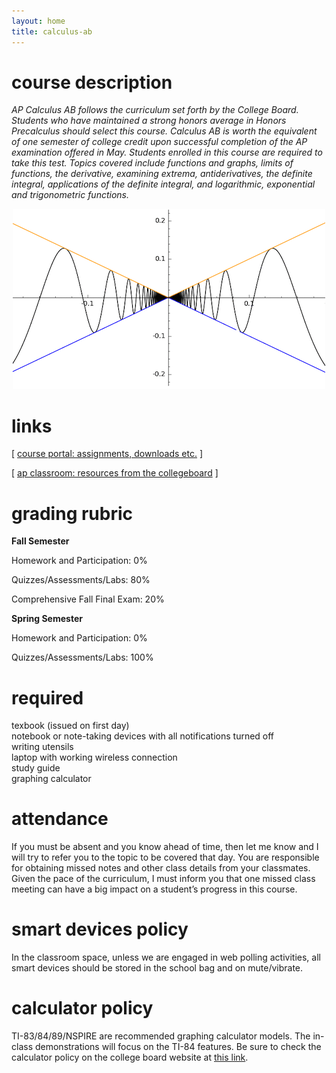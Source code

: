```yaml
---
layout: home
title: calculus-ab
---
```


# course description

<i>AP Calculus AB follows the curriculum set forth by the College Board. Students who have maintained a strong honors average in Honors Precalculus should select this course. Calculus AB is worth the equivalent of one semester of college credit upon successful completion of the AP examination offered in May. Students enrolled in this course are required to take this test. Topics covered include functions and graphs, limits of functions, the derivative, examining extrema, antiderivatives, the definite integral, applications of the definite integral, and logarithmic, exponential and trigonometric functions. </i> <br>

<p align="center"> <img src="/d-img/squeeze.png"></p>

# links

[ <a href="https://cushing.myschoolapp.com/" target="_blank">course portal: assignments, downloads etc.</a> ]

[ <a href="https://myap.collegeboard.org/login" target="_blank">ap classroom: resources from the collegeboard</a> ]



# grading rubric

<b>Fall Semester</b>

Homework and Participation: 0%

Quizzes/Assessments/Labs: 80%

Comprehensive Fall Final Exam: 20%

<b>Spring Semester</b>

Homework and Participation: 0%

Quizzes/Assessments/Labs: 100%

# required

texbook (issued on first day) <br>
notebook or note-taking devices with all notifications turned off<br>
writing utensils <br>
laptop with working wireless connection <br>
study guide <br>
graphing calculator 

# attendance

If you must be absent and you know ahead of time, then let me know and I will try to refer you to the topic to be covered that day. You are responsible for obtaining missed notes and other class details from your classmates. Given the pace of the curriculum, I must inform you that one missed class meeting can have a big impact on a student’s progress in this course.

# smart devices policy

In the classroom space, unless we are engaged in web polling activities, all smart devices should be stored in the school bag and on mute/vibrate.

# calculator policy

TI-83/84/89/NSPIRE are recommended graphing calculator models. The in-class demonstrations will focus on the TI-84 features. Be sure to check the calculator policy on the college board website at <a href="https://apstudents.collegeboard.org/exam-policies-guidelines/calculator-policies" target="_blank">this link</a>.
<!-- 
# notes and feedback - current academic year

 <iframe width="100%" height="2000" style="border: none;" src="https://apteacher.github.io/d-ca-html/ab.html"></iframe>
-->
